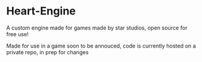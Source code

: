 # Heart-Engine
A custom engine made for games made by star studios, open source for free use!


Made for use in a game soon to be annouced, code is currently hosted on a private repo, in prep for changes
